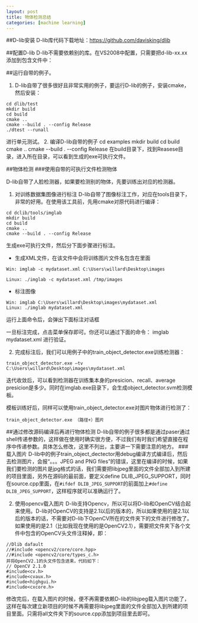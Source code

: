 ```yaml
---
layout: post
title: 物体检测总结
categories: [machine learning]
---
```


##D-lib安装
D-lib库代码下载地址：https://github.com/davisking/dlib

##配置D-lib
D-lib不需要依赖别的库。在VS2008中配置，只需要把d-lib-xx.xx添加到包含文件中：
 
##运行自带的例子。 
1. D-lib自带了很多很好且非常实用的例子，要运行D-lib的例子，安装cmake，然后安装：
```shell
cd dlib/test
mkdir build
cd build
cmake ..
cmake --build . --config Release
./dtest --runall
```
进行单元测试。
2. 编译D-lib自带的例子
cd examples
mkdir build
cd build
cmake ..
cmake --build . --config Release
在build目录下，找到Reasese目录，进入所在目录，可以看到生成的exe可执行文件。

##物体检测
###使用自带的可执行文件检测物体

D-lib自带了人脸检测器，如果要检测别的物体，先要训练出对应的检测器。

1.	对训练数据集图像进行标注
D-lib自带了图像标注工作，对应在tools目录下，非常的好用。在使用该工具前，先用cmake对原代码进行编译：

```shell
cd dclib/tools/imglab
mkdir build
cd build
cmake ..
cmake --build . --config Release
```

生成exe可执行文件，然后分下面步骤进行标注。

- 生成XML文件，在该文件中会将训练图片文件名包含在里面

```shell
Win: imglab -c mydataset.xml C:\Users\willard\Desktop\images

Linux: ./imglab -c mydataset.xml /tmp/images
```

- 标注图像

```shell
Win: imglab C:\Users\willard\Desktop\images\mydataset.xml
Linux: ./imglab mydataset.xml
```

运行上面命令后，会弹出下面标注对话框

一旦标注完成，点击菜单保存即可。你还可以通过下面的命令：
imglab mydataset.xml
进行验证。

2.	完成标注后，我们可以用例子中的train_object_detector.exe训练检测器：
```shell
train_object_detector.exe –tv C:\Users\willard\Desktop\images\mydataset.xml
```
迭代收敛后，可以看到检测器在训练集本身的presicion、recall、average presicion是多少。同时在imglab.exe目录下，会生成object_detector.svm检测模板。

模板训练好后，同样可以使用train_object_detector.exe对图片物体进行检测了：
```shell
train_object_detector.exe （路径+）图片
```

##通过修改源码编译后再进行物体检测
D-lib自带的例子很多都是通过paser通过shell传递参数的，这样做在使用时确实很方便，不过我们有时我们希望直接在程序中传递参数。具体怎么修改，这里不列出，主要讲一下需要注意的地方。
###载入图片
D-lib中的例子train_object_dectector用debug编译方式编译后，然后去检测图片，会报“。。。JPEG and PNG files”的错误，这里在编译的时候，如果我们要检测的图片是jpg格式的话，我们需要把libjpeg里面的文件全部加入到所建的项目里面，另外在源码的最前面，要定义define DLIB_JPEG_SUPPORT，同时在source.cpp里面，在`#ifdef DLIB_JPEG_SUPPORT`的前面加上`#define DLIB_JPEG_SUPPORT`，这样程序就可以准确运行了。

2.	使用opencv载入图片
D-lib支持Opencv，所以可以将D-lib和OpenCV结合起来使用。D-lib对OpenCV的支持是2.1以后的版本的，所以如果使用的是2.1以后的版本的话，不需要对D-lib下OpenCV所在的文件夹下的文件进行修改了。如果使用的是2.1（比如我现在使用的是OpenCV2.1），需要把文件夹下各个文件中包含的OpenCV头文件注释掉，即：
```shell
//Dlib dafault
//#include <opencv2/core/core.hpp>
//#include <opencv2/core/types_c.h>
并将OpenCV2.1的头文件包含进来，代码如下：
// OpenCV 2.1.0
#include<cv.h>                 
#include<cvaux.h>
#include<highgui.h>
#include<cxcore.h>
```
修改完后，在载入图片的时候，便不再需要依赖D-lib的libjpeg载入图片功能了，这样在每次建立新项目的时候不再需要将libjpeg里面的文件全部加入到所建的项目里面。只需将all文件夹下的source.cpp添加到项目里去即可。

